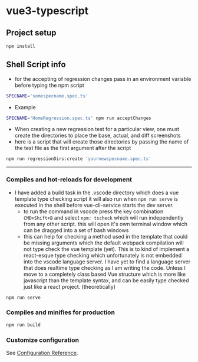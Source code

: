 # vue3-typescript

## Project setup
```sh
npm install
```

## Shell Script info

* for the accepting of regression changes
pass in an environment variable before typing the npm script
```sh
SPECNAME='somespecname.spec.ts'
```

* Example
```sh
SPECNAME='HomeRegression.spec.ts' npm run acceptChanges
```

* When creating a new regression test for a particular view, one must create the directories to place the base, actual, and diff screenshots 
* here is a script that will create those directories by passing the name of the test file as the first argument after the script

```sh
npm run regressionDirs:create 'yournewspecname.spec.ts'
```

---

### Compiles and hot-reloads for development
* I have added a build task in the .vscode directory which does a vue template type checking script
it will also run when `npm run serve` is executed in the shell before vue-cli-service starts the dev server. 
  - to run the command in vscode press the key combination `CMD+Shift+B` and select `npm: tscheck` which will run independently from any other script. this will open it's own terminal window which can be dragged into a set of bash windows
  - this can help for checking a method used in the template that could be missing arguments which the default webpack compilation will not type check the vue template (yet). This is to kind of implement a react-esque type checking which unfortunately is not embedded into the vscode language server. I have yet to find a language server that does realtime type checking as I am writing the code. Unless I move to a completely class based Vue structure which is more like javascript than the template syntax, and can be easily type checked just like a react project. (theoretically)
```sh
npm run serve
```

### Compiles and minifies for production
```sh
npm run build
```

### Customize configuration
See [Configuration Reference](https://cli.vuejs.org/config/).

